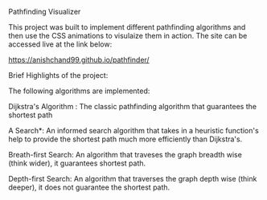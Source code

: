 Pathfinding Visualizer

This project was built to implement different pathfinding algorithms and then use the CSS animations to visulaize them in action. The site can be accessed live at the link below: 

https://anishchand99.github.io/pathfinder/

Brief Highlights of the project:

The following algorithms are implemented: 

Dijkstra's Algorithm : The classic pathfinding algorithm that guarantees the shortest path

A Search*: An informed search algorithm that takes in a heuristic function's help to provide the shortest path much more efficiently than Dijkstra's.

Breath-first Search: An algorithm that traveses the graph breadth wise (think wider), it guarantees shortest path.

Depth-first Search: An algorithm that traverses the graph depth wise (think deeper), it does not guarantee the shortest path.
